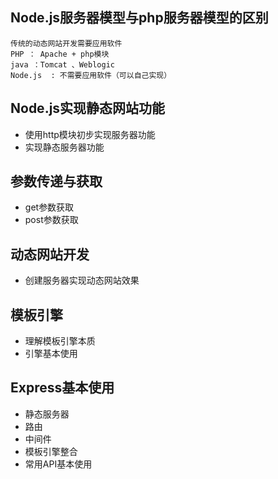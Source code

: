 ## Node.js服务器模型与php服务器模型的区别
    传统的动态网站开发需要应用软件
    PHP ： Apache + php模块
    java ：Tomcat 、Weblogic
    Node.js  : 不需要应用软件（可以自己实现）

## Node.js实现静态网站功能
- 使用http模块初步实现服务器功能
- 实现静态服务器功能

## 参数传递与获取
- get参数获取
- post参数获取

## 动态网站开发
- 创建服务器实现动态网站效果

## 模板引擎
- 理解模板引擎本质
- 引擎基本使用

## Express基本使用
- 静态服务器
- 路由
- 中间件
- 模板引擎整合
- 常用API基本使用





